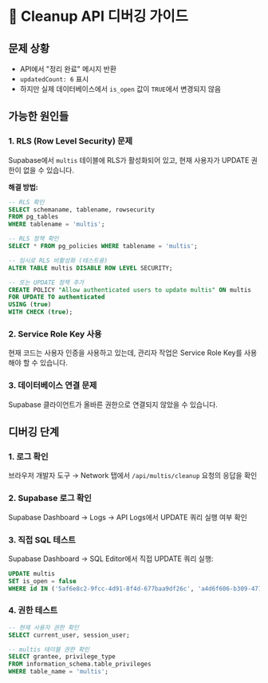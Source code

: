 # 🐛 Cleanup API 디버깅 가이드

## 문제 상황
- API에서 "정리 완료" 메시지 반환
- `updatedCount: 6` 표시
- 하지만 실제 데이터베이스에서 `is_open` 값이 `TRUE`에서 변경되지 않음

## 가능한 원인들

### 1. **RLS (Row Level Security) 문제**
Supabase에서 `multis` 테이블에 RLS가 활성화되어 있고, 현재 사용자가 UPDATE 권한이 없을 수 있습니다.

**해결 방법:**
```sql
-- RLS 확인
SELECT schemaname, tablename, rowsecurity 
FROM pg_tables 
WHERE tablename = 'multis';

-- RLS 정책 확인
SELECT * FROM pg_policies WHERE tablename = 'multis';

-- 임시로 RLS 비활성화 (테스트용)
ALTER TABLE multis DISABLE ROW LEVEL SECURITY;

-- 또는 UPDATE 정책 추가
CREATE POLICY "Allow authenticated users to update multis" ON multis
FOR UPDATE TO authenticated
USING (true)
WITH CHECK (true);
```

### 2. **Service Role Key 사용**
현재 코드는 사용자 인증을 사용하고 있는데, 관리자 작업은 Service Role Key를 사용해야 할 수 있습니다.

### 3. **데이터베이스 연결 문제**
Supabase 클라이언트가 올바른 권한으로 연결되지 않았을 수 있습니다.

## 디버깅 단계

### 1. **로그 확인**
브라우저 개발자 도구 → Network 탭에서 `/api/multis/cleanup` 요청의 응답을 확인

### 2. **Supabase 로그 확인**
Supabase Dashboard → Logs → API Logs에서 UPDATE 쿼리 실행 여부 확인

### 3. **직접 SQL 테스트**
Supabase Dashboard → SQL Editor에서 직접 UPDATE 쿼리 실행:
```sql
UPDATE multis 
SET is_open = false 
WHERE id IN ('5af6e8c2-9fcc-4d91-8f4d-677baa9df26c', 'a4d6f606-b309-471a-9bbe-a9166acff6b2');
```

### 4. **권한 테스트**
```sql
-- 현재 사용자 권한 확인
SELECT current_user, session_user;

-- multis 테이블 권한 확인
SELECT grantee, privilege_type 
FROM information_schema.table_privileges 
WHERE table_name = 'multis';
```
